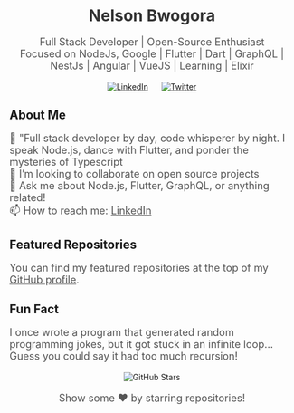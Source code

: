 <!-- Header Section -->
<h1 align="center" style="color: #333;">Nelson Bwogora</h1>



<p align="center" style="font-size: 18px; color: #555;">
  Full Stack Developer | Open-Source Enthusiast<br>
  Focused on NodeJs, Google | Flutter | Dart | GraphQL | NestJs | Angular | VueJS | Learning | Elixir
</p>


<!-- Social Icons Section -->
<p align="center" class="social-icons">
  <a href="https://linkedin.com/in/nelson-bwogora-b0965713/"><img src="https://img.shields.io/badge/-LinkedIn-blue" alt="LinkedIn" style="margin: 0 10px;"></a>
  <a href="https://twitter.com/yourusername"><img src="https://img.shields.io/badge/-Twitter-1DA1F2" alt="Twitter" style="margin: 0 10px;"></a>
</p>

<!-- About Me / Portfolio Section -->
<h2>About Me</h2>

<p style="font-size: 18px; color: #555;">
  🌱 "Full stack developer by day, code whisperer by night. I speak Node.js, dance with Flutter, and ponder the mysteries of Typescript <br>
  👯 I’m looking to collaborate on open source projects<br>
  💬 Ask me about Node.js, Flutter, GraphQL, or anything related!<br>
  📫 How to reach me: <a href="https://www.linkedin.com/in/nelson-bwogora-b0965713/" style="color: #555;">LinkedIn</a>
</p>

<!-- Featured Repositories Section -->
<h2 class="featured-repos">Featured Repositories</h2>

<p style="font-size: 18px; color: #555;">
  You can find my featured repositories at the top of my <a href="https://github.com/yourusername" style="color: #555;">GitHub profile</a>.
</p>

<!-- Fun Fact Section -->
<h2>Fun Fact</h2>

<p style="font-size: 18px; color: #555;">
  I once wrote a program that generated random programming jokes, but it got stuck in an infinite loop... Guess you could say it had too much recursion!
</p>

<!-- GitHub Stars Section -->
<p align="center">
  <img src="https://img.shields.io/github/stars/yourusername?style=social" alt="GitHub Stars">
</p>

<!-- Footer Section -->
<p align="center" style="font-size: 18px; color: #555;">
  Show some ❤️ by starring repositories!
</p>
